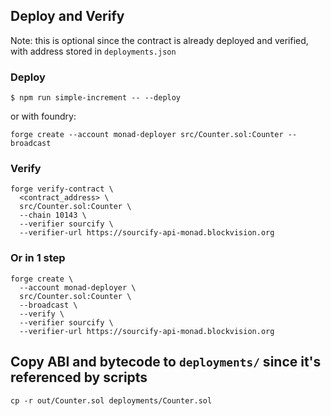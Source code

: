 ## Deploy and Verify

Note: this is optional since the contract is already deployed and verified, with address stored in `deployments.json`

### Deploy

```shell
$ npm run simple-increment -- --deploy
```

or with foundry:

```shell
forge create --account monad-deployer src/Counter.sol:Counter --broadcast
```

### Verify

```shell
forge verify-contract \
  <contract_address> \
  src/Counter.sol:Counter \
  --chain 10143 \
  --verifier sourcify \
  --verifier-url https://sourcify-api-monad.blockvision.org
  ```

### Or in 1 step

```shell
forge create \
  --account monad-deployer \
  src/Counter.sol:Counter \
  --broadcast \
  --verify \
  --verifier sourcify \
  --verifier-url https://sourcify-api-monad.blockvision.org
```

## Copy ABI and bytecode to `deployments/` since it's referenced by scripts

```shell
cp -r out/Counter.sol deployments/Counter.sol
```

